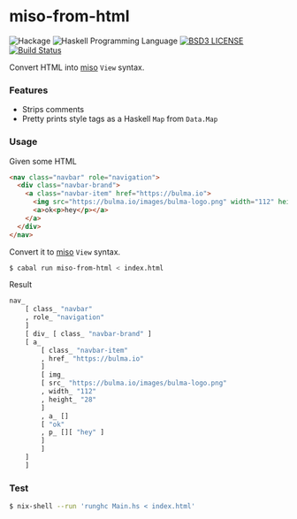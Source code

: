miso-from-html
===================
![Hackage](https://img.shields.io/hackage/v/miso-from-html.svg)
![Haskell Programming Language](https://img.shields.io/badge/language-Haskell-blue.svg)
[![BSD3 LICENSE](https://img.shields.io/github/license/mashape/apistatus.svg)](https://github.com/dmjio/miso-from-html/blob/master/miso-from-html/LICENSE)
[![Build Status](https://travis-ci.org/dmjio/miso-from-html.svg?branch=master)](https://travis-ci.org/dmjio/miso-from-html)

Convert HTML into [miso](https://github.com/dmjio/miso) `View` syntax.

### Features
 - Strips comments
 - Pretty prints style tags as a Haskell `Map` from `Data.Map`

### Usage

Given some HTML

```html
<nav class="navbar" role="navigation">
  <div class="navbar-brand">
    <a class="navbar-item" href="https://bulma.io">
      <img src="https://bulma.io/images/bulma-logo.png" width="112" height="28">
      <a>ok<p>hey</p></a>
    </a>
  </div>
</nav>
```

Convert it to [miso](https://github.com/dmjio/miso) `View` syntax.

```bash
$ cabal run miso-from-html < index.html
```

Result

```haskell
nav_
    [ class_ "navbar"
    , role_ "navigation"
    ]
    [ div_ [ class_ "navbar-brand" ]
	[ a_
	    [ class_ "navbar-item"
	    , href_ "https://bulma.io"
	    ]
	    [ img_
		[ src_ "https://bulma.io/images/bulma-logo.png"
		, width_ "112"
		, height_ "28"
		]
	    , a_ []
		[ "ok"
		, p_ [][ "hey" ]
		]
	    ]
	]
    ]
```

### Test

```bash
$ nix-shell --run 'runghc Main.hs < index.html'
```
